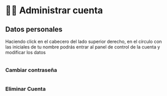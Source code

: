 # 👨‍💻 Administrar cuenta

## Datos personales

Haciendo click en el cabecero del lado superior derecho, en el círculo con las iniciales de tu nombre podrás entrar al panel de control de la cuenta y modificar los datos

<figure><img src="broken-reference" alt=""><figcaption></figcaption></figure>

### Cambiar contraseña

<figure><img src="broken-reference" alt=""><figcaption></figcaption></figure>

### Eliminar Cuenta



<figure><img src="broken-reference" alt=""><figcaption></figcaption></figure>
